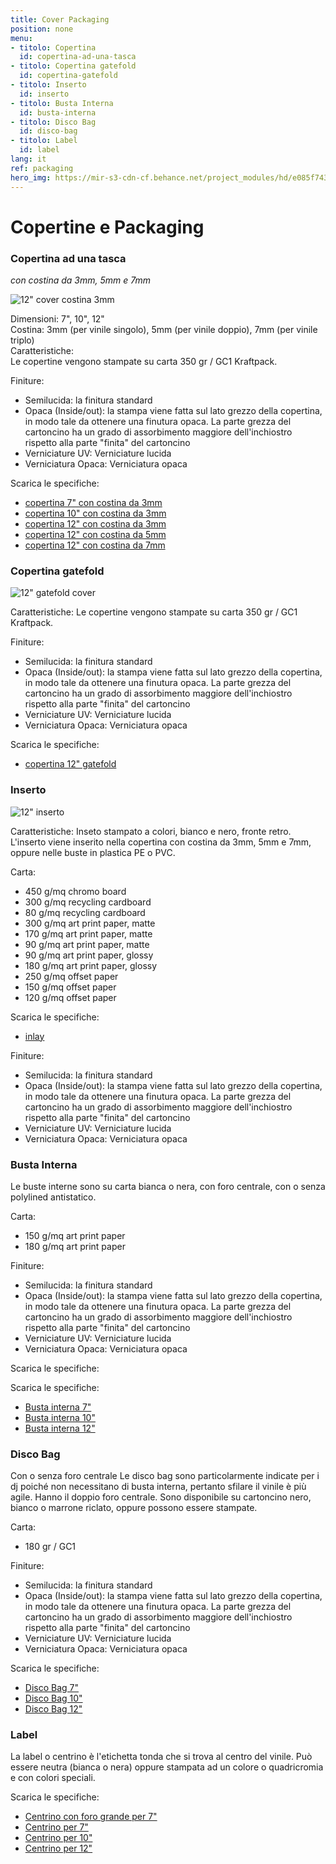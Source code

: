 ```yaml
---
title: Cover Packaging
position: none
menu:
- titolo: Copertina
  id: copertina-ad-una-tasca
- titolo: Copertina gatefold
  id: copertina-gatefold
- titolo: Inserto
  id: inserto
- titolo: Busta Interna
  id: busta-interna
- titolo: Disco Bag
  id: disco-bag
- titolo: Label
  id: label
lang: it
ref: packaging
hero_img: https://mir-s3-cdn-cf.behance.net/project_modules/hd/e085f743172557.57e59d6417a83.jpg
---
```


# Copertine e Packaging

### Copertina ad una tasca
*con costina da 3mm, 5mm e 7mm*


![12" cover costina 3mm](/img/Costina3mm_.jpg)

Dimensioni: 7", 10", 12"<br>
Costina: 3mm (per vinile singolo), 5mm (per vinile doppio), 7mm (per vinile triplo)<br>
Caratteristiche:<br>
Le copertine vengono stampate su carta 350 gr / GC1 Kraftpack.

Finiture:

* Semilucida: la finitura standard
* Opaca (Inside/out): la stampa viene fatta sul lato grezzo della copertina, in modo tale da ottenere una finutura opaca. La parte grezza del cartoncino ha un grado di assorbimento maggiore dell'inchiostro rispetto alla parte "finita" del cartoncino
* Verniciature UV: Verniciature lucida
* Verniciatura Opaca: Verniciatura opaca

Scarica le specifiche:

* <a href="http://www.randmuzik.de/files/7inch_cover.pdf" target="_blank">copertina 7" con costina da 3mm</a>
* <a href="http://www.randmuzik.de/files/10inch_cover.pdf" target="_blank">copertina 10" con costina da 3mm</a>
* <a href="http://www.randmuzik.de/files/12inch_cover_1lp_3mm.pdf" target="_blank">copertina 12" con costina da 3mm</a>
* <a href="http://www.randmuzik.de/files/12inch_cover_2lp_5mm.pdf" target="_blank">copertina 12" con costina da 5mm</a>
* <a href="http://www.randmuzik.de/files/12inch_cover_3lp_7mm.pdf" target="_blank">copertina 12" con costina da 7mm</a>



### Copertina gatefold

![12" gatefold cover](/img/gatefold800px.png)

Caratteristiche:
Le copertine vengono stampate su carta 350 gr / GC1 Kraftpack.

Finiture:

* Semilucida: la finitura standard
* Opaca (Inside/out): la stampa viene fatta sul lato grezzo della copertina, in modo tale da ottenere una finutura opaca. La parte grezza del cartoncino ha un grado di assorbimento maggiore dell'inchiostro rispetto alla parte "finita" del cartoncino
* Verniciature UV: Verniciature lucida
* Verniciatura Opaca: Verniciatura opaca

Scarica le specifiche:

* <a href="http://www.randmuzik.de/files/12inch_klappcover_7mm.pdf" target="_blank">copertina 12" gatefold</a>


### Inserto


![12" inserto]()

Caratteristiche:
Inseto stampato a colori, bianco e nero, fronte retro. L'inserto viene inserito nella copertina con costina da 3mm, 5mm e 7mm, oppure nelle buste in plastica PE o PVC.

Carta:

* 450 g/mq chromo board
* 300 g/mq recycling cardboard
* 80 g/mq recycling cardboard
* 300 g/mq art print paper, matte
* 170 g/mq art print paper, matte
* 90 g/mq art print paper, matte
* 90 g/mq art print paper, glossy
* 180 g/mq art print paper, glossy
* 250 g/mq offset paper
* 150 g/mq offset paper
* 120 g/mq offset paper

Scarica le specifiche:

* <a href="http://www.randmuzik.de/files/12inch_einleger.pdf" target="_blank">inlay</a>

Finiture:

* Semilucida: la finitura standard
* Opaca (Inside/out): la stampa viene fatta sul lato grezzo della copertina, in modo tale da ottenere una finutura opaca. La parte grezza del cartoncino ha un grado di assorbimento maggiore dell'inchiostro rispetto alla parte "finita" del cartoncino
* Verniciature UV: Verniciature lucida
* Verniciatura Opaca: Verniciatura opaca

### Busta Interna

Le buste interne sono su carta bianca o nera, con foro centrale, con o senza polylined antistatico.

Carta:

* 150 g/mq art print paper
* 180 g/mq art print paper

Finiture:

* Semilucida: la finitura standard
* Opaca (Inside/out): la stampa viene fatta sul lato grezzo della copertina, in modo tale da ottenere una finutura opaca. La parte grezza del cartoncino ha un grado di assorbimento maggiore dell'inchiostro rispetto alla parte "finita" del cartoncino
* Verniciature UV: Verniciature lucida
* Verniciatura Opaca: Verniciatura opaca

Scarica le specifiche:

Scarica le specifiche:
* <a href="http://www.randmuzik.de/files/7inch_sleeve_185x185.pdf" target="_blank">Busta interna 7"</a>
* <a href="http://www.randmuzik.de/files/10inch_discosleeve.pdf" target="_blank">Busta interna 10"</a>
* <a href="http://www.randmuzik.de/files/12inch_discosleeve_1lp.pdf" target="_blank">Busta interna 12"</a>




### Disco Bag
Con o senza foro centrale
Le disco bag sono particolarmente indicate per i dj poiché non necessitano di busta interna, pertanto sfilare il vinile è più agile. Hanno il doppio foro centrale. Sono disponibile su cartoncino nero, bianco o marrone riclato, oppure possono essere stampate.


Carta:

* 180 gr / GC1 

Finiture:

* Semilucida: la finitura standard
* Opaca (Inside/out): la stampa viene fatta sul lato grezzo della copertina, in modo tale da ottenere una finutura opaca. La parte grezza del cartoncino ha un grado di assorbimento maggiore dell'inchiostro rispetto alla parte "finita" del cartoncino
* Verniciature UV: Verniciature lucida
* Verniciatura Opaca: Verniciatura opaca

Scarica le specifiche:
* <a href="http://www.randmuzik.de/files/7inch_sleeve_185x185.pdf" target="_blank">Disco Bag 7"</a>
* <a href="http://www.randmuzik.de/files/10inch_discosleeve.pdf" target="_blank">Disco Bag 10"</a>
* <a href="http://www.randmuzik.de/files/12inch_discosleeve_1lp.pdf" target="_blank">Disco Bag 12"</a>


### Label

La label o centrino è l'etichetta tonda che si trova al centro del vinile. Può essere neutra (bianca o nera) oppure stampata ad un colore o quadricromia e con colori speciali.

Scarica le specifiche:

* <a href="http://www.randmuzik.de/files/7inch_etikett_label_92mm_grossesml.pdf" target="_blank">Centrino con foro grande per 7"</a>
* <a href="http://www.randmuzik.de/files/7inch_etikett_label_92mm.pdf" target="_blank">Centrino per 7"</a>
* <a href="http://www.randmuzik.de/files/10inch_etikett_label.pdf" target="_blank">Centrino per 10"</a>
* <a href="http://www.randmuzik.de/files/12inch_etikett_label_100mm.pdf" target="_blank">Centrino per 12"</a>




